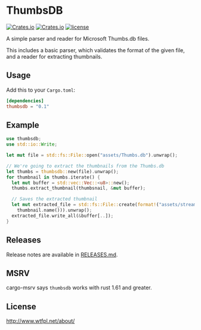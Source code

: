 # ThumbsDB

[![Crates.io](https://img.shields.io/crates/v/thumbsdb.svg)](https://crates.io/crates/thumbsdb)
[![Crates.io](https://img.shields.io/crates/d/thumbsdb.svg)](https://crates.io/crates/thumbsdb)
[![license](http://img.shields.io/badge/license-WTFPL-blue.svg)](https://github.com/zadlg/thumbsdb/blob/master/LICENSE)

A simple parser and reader for Microsoft Thumbs.db files.

This includes a basic parser, which validates the format of the given file, and
a reader for extracting thumbnails.

## Usage

Add this to your `Cargo.toml`:

```toml
[dependencies]
thumbsdb = "0.1"
```

## Example

```rust
use thumbsdb;
use std::io::Write;

let mut file = std::fs::File::open("assets/Thumbs.db").unwrap();

// We're going to extract the thumbnails from the Thumbs.db
let thumbs = thumbsdb::new(file).unwrap();
for thumbnail in thumbs.iterate() {
  let mut buffer = std::vec::Vec::<u8>::new();
  thumbs.extract_thumbnail(thumbsnail, &mut buffer);

  // Saves the extracted thumbnail
  let mut extracted_file = std::fs::File::create(format!("assets/streams/{}",
    thumbnail.name())).unwrap();
  extracted_file.write_all(&buffer[..]);
}
```

## Releases

Release notes are available in [RELEASES.md](RELEASES.md).

## MSRV

cargo-msrv says `thumbsdb` works with rust 1.61 and greater.

## License

<http://www.wtfpl.net/about/>

